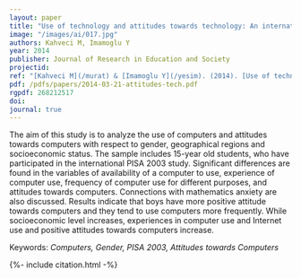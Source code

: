 ```yaml
---
layout: paper
title: "Use of technology and attitudes towards technology: An international analysis of the PISA 2003 data"
image: "/images/ai/017.jpg"
authors: Kahveci M, Imamoglu Y
year: 2014
publisher: Journal of Research in Education and Society
projectid:
ref: "[Kahveci M](/murat) & [Imamoglu Y](/yesim). (2014). [Use of technology and attitudes towards technology: An international analysis of the PISA 2003 data](/oux). _Journal of Research in Education and Society, 1_(1), 45-63."
pdf: /pdfs/papers/2014-03-21-attitudes-tech.pdf
rgpdf: 268212517
doi:
journal: true
---
```

The aim of this study is to analyze the use of computers and attitudes towards computers with respect to gender, geographical regions and socioeconomic status. The sample includes 15-year old students, who have participated in the international PISA 2003 study. Significant differences are found in the variables of availability of a computer to use, experience of computer use, frequency of computer use for different purposes, and attitudes towards computers. Connections with mathematics anxiety are also discussed. Results indicate that boys have more positive attitude towards computers and they tend to use computers more frequently. While socioeconomic level increases, experiences in computer use and Internet use and positive attitudes towards computers increase.

Keywords: _Computers, Gender, PISA 2003, Attitudes towards Computers_

{%- include citation.html -%}
